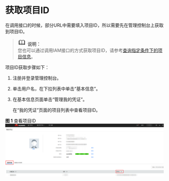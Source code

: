 # 获取项目ID<a name="ZH-CN_TOPIC_0147215638"></a>

在调用接口的时候，部分URL中需要填入项目ID，所以需要先在管理控制台上获取到项目ID。

>![](public_sys-resources/icon-note.gif) **说明：**   
>您也可以通过调用IAM接口的方式获取项目ID，请参考[查询指定条件下的项目信息](https://support.huaweicloud.com/api-iam/zh-cn_topic_0057845625.html)。  

项目ID获取步骤如下：

1.  注册并登录管理控制台。
2.  单击用户名，在下拉列表中单击“基本信息”。
3.  在基本信息页面单击“管理我的凭证”。

    在“我的凭证”页面的项目列表中查看项目ID。


**图 1**  查看项目ID<a name="zh-cn_topic_0121673684_zh-cn_topic_0022240255_fig48412424201120"></a>  
![](figures/查看项目ID.png "查看项目ID")

